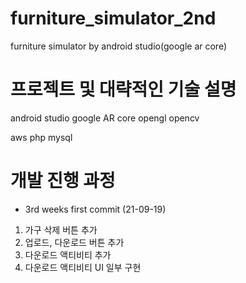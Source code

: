 # furniture_simulator_2nd
furniture simulator by android studio(google ar core)

# 프로젝트 및 대략적인 기술 설명
android studio
google AR core
opengl
opencv

aws
php
mysql


# 개발 진행 과정

- 3rd weeks first commit (21-09-19)
1. 가구 삭제 버튼 추가
2. 업로드, 다운로드 버튼 추가
3. 다운로드 액티비티 추가
4. 다운로드 액티비티 UI 일부 구현
